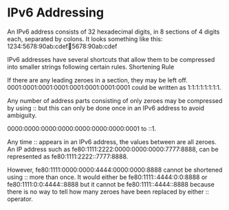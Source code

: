 # IPv6 Addressing

An IPv6 address consists of 32 hexadecimal digits, in 8 sections of 4 digits each, separated by colons. It looks something like this: 1234:5678:90ab:cdef:1234:5678:90ab:cdef

IPv6 addresses have several shortcuts that allow them to be compressed into smaller strings following certain rules.
Shortening Rule

If there are any leading zeroes in a section, they may be left off. 0001:0001:0001:0001:0001:0001:0001:0001 could be written as 1:1:1:1:1:1:1:1.

Any number of address parts consisting of only zeroes may be compressed by using :: but this can only be done once in an IPv6 address to avoid ambiguity. 

 0000:0000:0000:0000:0000:0000:0000:0001 to ::1. 

Any time :: appears in an IPv6 address, the values between are all zeroes. An IP address such as fe80:1111:2222:0000:0000:0000:7777:8888, can be represented as fe80:1111:2222::7777:8888. 

However, fe80:1111:0000:0000:4444:0000:0000:8888 cannot be shortened using :: more than once. It would either be fe80:1111::4444:0:0:8888 or fe80:1111:0:0:4444::8888 but it cannot be fe80:1111::4444::8888 because there is no way to tell how many zeroes have been replaced by either :: operator.
